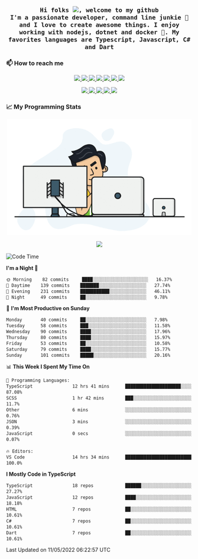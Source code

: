 <h3 align="center">
  <samp>
  Hi folks <img src="https://user-images.githubusercontent.com/42378118/110234147-e3259600-7f4e-11eb-95be-0c4047144dea.gif" width="25">, welcome to my github
  <br/>
  I'm a passionate developer, command line junkie 🧬 and I love to create awesome things. I enjoy working with nodejs, dotnet and docker 🐳. My favorites languages are Typescript, Javascript, C# and Dart
  </samp>
</h3>

### 📫 How to reach me

<p align="center">
 <a href="https://buster95.github.io">
  <img src="https://img.shields.io/badge/buster95-%23206A5D.svg?&style=flat" />
 </a>

 <a href="https://www.linkedin.com/in/walter-corrales">
  <img src="https://img.shields.io/badge/Linkedin-%230077B5.svg?&style=flat&logo=linkedin&logoColor=white" />
 </a>

 <a href="mailto:corraleswalter@live.com">
  <img src="https://img.shields.io/badge/Microsoft-%23F65314.svg?&style=flat&logo=Microsoft" />
 </a>

 <a href="https://join.skype.com/invite/sHS1s5NqCXhJ">
  <img src="https://img.shields.io/badge/Skype-%2300AFF0.svg?&style=flat&logo=skype&logoColor=white" />
 </a>

 <a href="mailto:walter.r.corrales@gmail.com">
  <img src="https://img.shields.io/badge/Gmail-%23C14438.svg?&style=flat&logo=Gmail&logoColor=white" />
 </a>

 <a href="https://wa.me/50585154220">
  <img src="https://img.shields.io/badge/Whatsapp-%2300BFA5.svg?&style=flat&logo=Whatsapp&logoColor=white" />
 </a>

 <a href="https://t.me/KingBuster95">
  <img src="https://img.shields.io/badge/Telegram-%230088cc.svg?&style=flat&logo=Telegram&logoColor=white" />
 </a>
</p>

<p align="center">
  <a href="https://buster95.github.io">
    <img src="https://badges.pufler.dev/visits/buster95/buster95?style=flat&color=green&logo=github">
  </a>
  <a href="https://buster95.github.io">
    <img src="https://badges.pufler.dev/years/buster95?style=flat&color=green&logo=github">
  </a>
  <a href="https://buster95.github.io">
    <img src="https://badges.pufler.dev/repos/buster95?style=flat&color=green&logo=github">
  </a>
  <a href="https://buster95.github.io">
    <img src="https://badges.pufler.dev/gists/buster95?style=flat&color=green&logo=github">
  </a>
  <a href="https://buster95.github.io">
    <img src="https://badges.pufler.dev/commits/monthly/buster95?style=flat&color=green&logo=github">
  </a>
</p>

### 📈 My Programming Stats

<p align="center">
 <img src="https://github.com/buster95/buster95/blob/master/assets/coder.gif" alt="Coder GIF" style="max-width:500px">
</p>

<p align = "center">
  <img src="https://github-readme-stats.vercel.app/api?username=buster95&count_private=true&show_icons=true&theme=tokyonight&line_height=30&hide_border=true">
</p>

<!--START_SECTION:waka-->
![Code Time](http://img.shields.io/badge/Code%20Time-0-blue)

**I'm a Night 🦉** 

```text
🌞 Morning    82 commits     ████░░░░░░░░░░░░░░░░░░░░░   16.37% 
🌆 Daytime    139 commits    ███████░░░░░░░░░░░░░░░░░░   27.74% 
🌃 Evening    231 commits    ███████████░░░░░░░░░░░░░░   46.11% 
🌙 Night      49 commits     ██░░░░░░░░░░░░░░░░░░░░░░░   9.78%

```
📅 **I'm Most Productive on Sunday** 

```text
Monday       40 commits     ██░░░░░░░░░░░░░░░░░░░░░░░   7.98% 
Tuesday      58 commits     ███░░░░░░░░░░░░░░░░░░░░░░   11.58% 
Wednesday    90 commits     ████░░░░░░░░░░░░░░░░░░░░░   17.96% 
Thursday     80 commits     ████░░░░░░░░░░░░░░░░░░░░░   15.97% 
Friday       53 commits     ██░░░░░░░░░░░░░░░░░░░░░░░   10.58% 
Saturday     79 commits     ████░░░░░░░░░░░░░░░░░░░░░   15.77% 
Sunday       101 commits    █████░░░░░░░░░░░░░░░░░░░░   20.16%

```


📊 **This Week I Spent My Time On** 

```text
💬 Programming Languages: 
TypeScript               12 hrs 41 mins      █████████████████████░░░░   87.08% 
SCSS                     1 hr 42 mins        ███░░░░░░░░░░░░░░░░░░░░░░   11.7% 
Other                    6 mins              ░░░░░░░░░░░░░░░░░░░░░░░░░   0.76% 
JSON                     3 mins              ░░░░░░░░░░░░░░░░░░░░░░░░░   0.39% 
JavaScript               0 secs              ░░░░░░░░░░░░░░░░░░░░░░░░░   0.07%

🔥 Editors: 
VS Code                  14 hrs 34 mins      █████████████████████████   100.0%

```

**I Mostly Code in TypeScript** 

```text
TypeScript               18 repos            ██████░░░░░░░░░░░░░░░░░░░   27.27% 
JavaScript               12 repos            ████░░░░░░░░░░░░░░░░░░░░░   18.18% 
HTML                     7 repos             ██░░░░░░░░░░░░░░░░░░░░░░░   10.61% 
C#                       7 repos             ██░░░░░░░░░░░░░░░░░░░░░░░   10.61% 
Dart                     7 repos             ██░░░░░░░░░░░░░░░░░░░░░░░   10.61%

```



 Last Updated on 11/05/2022 06:22:57 UTC
<!--END_SECTION:waka-->
